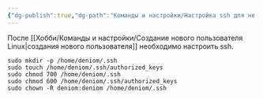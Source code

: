 ```yaml
---
{"dg-publish":true,"dg-path":"Команды и настройки/Настройка ssh для не root пользователя Linux.md","permalink":"/komandy-i-nastrojki/nastrojka-ssh-dlya-ne-root-polzovatelya-linux/","updated":"2025-03-16T17:08:02+03:00"}
---
```


После [[Хобби/Команды и настройки/Создание нового пользователя Linux\|создания нового пользователя]] необходимо настроить ssh.

```shell
sudo mkdir -p /home/deniom/.ssh
sudo touch /home/deniom/.ssh/authorized_keys
sudo chmod 700 /home/deniom/.ssh
sudo chmod 600 /home/deniom/.ssh/authorized_keys
sudo chown -R deniom:deniom /home/deniom/.ssh
```
